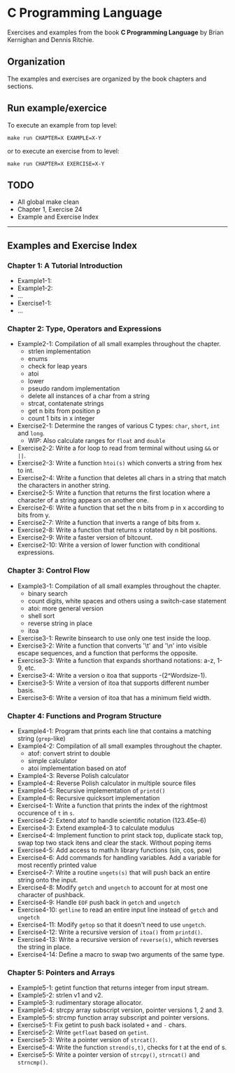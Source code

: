# C Programming Language
Exercises and examples from the book **C Programming Language** by Brian Kernighan and Dennis Ritchie.

## Organization
The examples and exercises are organized by the book chapters and sections.

## Run example/exercice
To execute an example from top level:
```
make run CHAPTER=X EXAMPLE=X-Y
```
or to execute an exercise from to level:
```
make run CHAPTER=X EXERCISE=X-Y
```

## TODO
- All global make clean
- Chapter 1, Exercise 24
- Example and Exercise Index

* * *

## Examples and Exercise Index

### Chapter 1: A Tutorial Introduction
- Example1-1:
- Example1-2:
- ...
- Exercise1-1:
- ...

### Chapter 2: Type, Operators and Expressions
- Example2-1: Compilation of all small examples throughout the chapter.
    - strlen implementation
    - enums
    - check for leap years
    - atoi
    - lower
    - pseudo random implementation
    - delete all instances of a char from a string
    - strcat, contatenate strings
    - get n bits from position p
    - count 1 bits in x integer
- Exercise2-1: Determine the ranges of various C types: `char`, `short`, `int` and `long`.
    - WIP: Also calculate ranges for `float` and `double`
- Exercise2-2: Write a for loop to read from terminal without using `&&` or `||`.
- Exercise2-3: Write a function `htoi(s)` which converts a string from hex to int.
- Exercise2-4: Write a function that deletes all chars in a string that match the characters in another string.
- Exercise2-5: Write a function that returns the first location where a character of a string appears on another one.
- Exercise2-6: Write a function that set the n bits from p in x according to bits from y.
- Exercise2-7: Write a function that inverts a range of bits from x.
- Exercise2-8: Write a function that returns x rotated by n bit positions.
- Exercise2-9: Write a faster version of bitcount.
- Exercise2-10: Write a version of lower function with conditional expressions.

### Chapter 3: Control Flow
- Example3-1: Compilation of all small examples throughout the chapter.
    - binary search
    - count digits, white spaces and others using a switch-case statement
    - atoi: more general version
    - shell sort
    - reverse string in place
    - itoa
- Exercise3-1: Rewrite binsearch to use only one test inside the loop.
- Exercise3-2: Write a function that converts '\t' and '\n' into visible escape sequences, and a function that performs the opposite.
- Exercise3-3: Write a function that expands shorthand notations: a-z, 1-9, etc.
- Exercise3-4: Write a version o itoa that supports -(2^Wordsize-1).
- Exercise3-5: Write a version of itoa that supports different number basis.
- Exercise3-6: Write a version of itoa that has a minimum field width.

### Chapter 4: Functions and Program Structure
- Example4-1: Program that prints each line that contains a matching string (`grep`-like)
- Example4-2: Compilation of all small examples throughout the chapter.
    - atof: convert strint to double
    - simple calculator
    - atoi implementation based on atof
- Example4-3: Reverse Polish calculator
- Example4-4: Reverse Polish calculator in multiple source files
- Example4-5: Recursive implementation of `printd()`
- Example4-6: Recursive quicksort implementation
- Exercise4-1: Write a function that prints the index of the rightmost occurence of `t` in `s`.
- Exercise4-2: Extend atof to handle scientific notation (123.45e-6)
- Exercise4-3: Extend example4-3 to calculate modulus
- Exercise4-4: Implement function to print stack top, duplicate stack top, swap top two stack itens and clear the stack. Without poping items
- Exercise4-5: Add access to math.h library functions (sin, cos, pow)
- Exercise4-6: Add commands for handling variables. Add a variable for most recently printed value
- Exercise4-7: Write a routine `ungets(s)` that will push back an entire string onto the input.
- Exercise4-8: Modify `getch` and `ungetch` to account for at most one character of pushback.
- Exercise4-9: Handle `EOF` push back in `getch` and `ungetch`
- Exercise4-10: `getline` to read an entire input line instead of `getch` and `ungetch`
- Exercise4-11: Modify `getop` so that it doesn't need to use `ungetch`.
- Exercise4-12: Write a recursive version of `itoa()` from `printd()`.
- Exercise4-13: Write a recursive version of `reverse(s)`, which reverses the string in place.
- Exercise4-14: Define a macro to swap two arguments of the same type.

### Chapter 5: Pointers and Arrays
- Example5-1: getint function that returns integer from input stream.
- Example5-2: strlen v1 and v2.
- Example5-3: rudimentary storage allocator.
- Example5-4: strcpy array subscript version, pointer versions 1, 2 and 3.
- Example5-5: strcmp function array subscript and pointer versions.
- Exercise5-1: Fix getint to push back isolated `+` and `-` chars.
- Exercise5-2: Write `getfloat` based on `getint`.
- Exercise5-3: Write a pointer version of  `strcat()`.
- Exercise5-4: Write the function `strend(s,t)`, checks for t at the end of s.
- Exercise5-5: Write a pointer version of `strcpy()`, `strncat()` and `strncmp()`.
